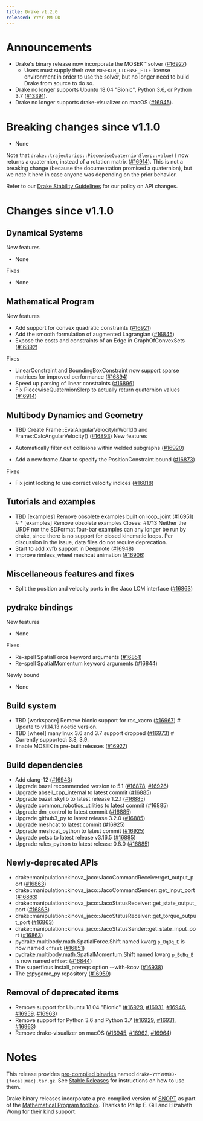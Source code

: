 ```yaml
---
title: Drake v1.2.0
released: YYYY-MM-DD
---
```


# Announcements

* Drake's binary release now incorporate the MOSEK™ solver ([#16927][_#16927])
  * Users must supply their own ``MOSEKLM_LICENSE_FILE`` license environment
    in order to use the solver, but no longer need to build Drake from source
    to do so.
* Drake no longer supports Ubuntu 18.04 "Bionic", Python 3.6, or Python 3.7
  ([#13391][_#13391]).
* Drake no longer supports drake-visualizer on macOS ([#16945][_#16945]).

# Breaking changes since v1.1.0

* None

Note that ``drake::trajectories::PiecewiseQuaternionSlerp::value()`` now returns
a quaternion, instead of a rotation matrix ([#16914][_#16914]). This is not a
breaking change (because the documentation promised a quaternion), but we note
it here in case anyone was depending on the prior behavior.

Refer to our [Drake Stability Guidelines](/stable.html) for our policy
on API changes.

# Changes since v1.1.0

## Dynamical Systems

<!-- <relnotes for systems go here> -->

New features

* None

Fixes

* None

## Mathematical Program

<!-- <relnotes for solvers go here> -->

New features

* Add support for convex quadratic constraints ([#16921][_#16921])
* Add the smooth formulation of augmented Lagrangian ([#16845][_#16845])
* Expose the costs and constraints of an Edge in GraphOfConvexSets ([#16892][_#16892])

Fixes

* LinearConstraint and BoundingBoxConstraint now support sparse matrices for improved performance ([#16894][_#16894])
* Speed up parsing of linear constraints ([#16896][_#16896])
* Fix PiecewiseQuaternionSlerp to actually return quaternion values ([#16914][_#16914])

## Multibody Dynamics and Geometry

<!-- <relnotes for geometry,multibody go here> -->

* TBD Create Frame::EvalAngularVelocityInWorld() and Frame::CalcAngularVelocity() ([#16893][_#16893])
New features

* Automatically filter out collisions within welded subgraphs ([#16920][_#16920])
* Add a new frame Abar to specify the PositionConstraint bound ([#16873][_#16873])

Fixes

* Fix joint locking to use correct velocity indices ([#16818][_#16818])

## Tutorials and examples

<!-- <relnotes for examples,tutorials go here> -->

* TBD [examples] Remove obsolete examples built on loop_joint ([#16951][_#16951])  # * [examples] Remove obsolete examples Closes: #1713 Neither the URDF nor the SDFormat four-bar examples can any longer be run by drake, since there is no support for closed kinematic loops. Per discussion in the issue, data files do not require deprecation.
* Start to add xvfb support in Deepnote ([#16948][_#16948])
* Improve rimless_wheel meshcat animation ([#16906][_#16906])

## Miscellaneous features and fixes

<!-- <relnotes for common,math,lcm,lcmtypes,manipulation,perception go here> -->

* Split the position and velocity ports in the Jaco LCM interface ([#16863][_#16863])

## pydrake bindings

<!-- <relnotes for bindings go here> -->

New features

* None

Fixes

* Re-spell SpatialForce keyword arguments ([#16851][_#16851])
* Re-spell SpatialMomentum keyword arguments ([#16844][_#16844])

Newly bound

* None

## Build system

<!-- <relnotes for cmake,doc,setup,third_party,tools go here> -->

* TBD [workspace] Remove bionic support for ros_xacro ([#16967][_#16967])  # Update to v1.14.13 noetic version.
* TBD [wheel] manylinux 3.6 and 3.7 support dropped ([#16973][_#16973])  # Currently supported: 3.8, 3.9.
* Enable MOSEK in pre-built releases ([#16927][_#16927])

## Build dependencies

<!-- Manually relocate any "Upgrade foo_external to latest" lines to here, -->
<!-- and then sort them alphabetically. -->

* Add clang-12 ([#16943][_#16943])
* Upgrade bazel recommended version to 5.1 ([#16878][_#16878], [#16926][_#16926])
* Upgrade abseil_cpp_internal to latest commit ([#16885][_#16885])
* Upgrade bazel_skylib to latest release 1.2.1 ([#16885][_#16885])
* Upgrade common_robotics_utilities to latest commit ([#16885][_#16885])
* Upgrade dm_control to latest commit ([#16885][_#16885])
* Upgrade github3_py to latest release 3.2.0 ([#16885][_#16885])
* Upgrade meshcat to latest commit ([#16925][_#16925])
* Upgrade meshcat_python to latest commit ([#16925][_#16925])
* Upgrade petsc to latest release v3.16.5 ([#16885][_#16885])
* Upgrade rules_python to latest release 0.8.0 ([#16885][_#16885])

## Newly-deprecated APIs

* drake::manipulation::kinova_jaco::JacoCommandReceiver:get_output_port ([#16863][_#16863])
* drake::manipulation::kinova_jaco::JacoCommandSender::get_input_port ([#16863][_#16863])
* drake::manipulation::kinova_jaco::JacoStatusReceiver::get_state_output_port ([#16863][_#16863])
* drake::manipulation::kinova_jaco::JacoStatusReceiver::get_torque_output_port ([#16863][_#16863])
* drake::manipulation::kinova_jaco::JacoStatusSender::get_state_input_port ([#16863][_#16863])
* pydrake.multibody.math.SpatialForce.Shift named kwarg ``p_BqBq_E`` is now named ``offset`` ([#16851][_#16851])
* pydrake.multibody.math.SpatialMomentum.Shift named kwarg ``p_BqBq_E`` is now named ``offset``  ([#16844][_#16844])
* The superflous install_prereqs option --with-kcov ([#16938][_#16938])
* The @pygame_py repository ([#16959][_#16959])

## Removal of deprecated items

* Remove support for Ubuntu 18.04 "Bionic" ([#16929][_#16929], [#16931][_#16931], [#16946][_#16946], [#16959][_#16959], [#16963][_#16963])
* Remove support for Python 3.6 and Python 3.7 ([#16929][_#16929], [#16931][_#16931], [#16963][_#16963])
* Remove drake-visualizer on macOS ([#16945][_#16945], [#16962][_#16962], [#16964][_#16964])

# Notes

This release provides [pre-compiled binaries](https://github.com/RobotLocomotion/drake/releases/tag/v1.2.0) named
``drake-YYYYMMDD-{focal|mac}.tar.gz``. See [Stable Releases](/from_binary.html#stable-releases) for instructions on how to use them.

Drake binary releases incorporate a pre-compiled version of [SNOPT](https://ccom.ucsd.edu/~optimizers/solvers/snopt/) as part of the
[Mathematical Program toolbox](https://drake.mit.edu/doxygen_cxx/group__solvers.html). Thanks to
Philip E. Gill and Elizabeth Wong for their kind support.

<!-- <begin issue links> -->
[_#13391]: https://github.com/RobotLocomotion/drake/pull/13391
[_#16818]: https://github.com/RobotLocomotion/drake/pull/16818
[_#16844]: https://github.com/RobotLocomotion/drake/pull/16844
[_#16845]: https://github.com/RobotLocomotion/drake/pull/16845
[_#16851]: https://github.com/RobotLocomotion/drake/pull/16851
[_#16863]: https://github.com/RobotLocomotion/drake/pull/16863
[_#16873]: https://github.com/RobotLocomotion/drake/pull/16873
[_#16878]: https://github.com/RobotLocomotion/drake/pull/16878
[_#16885]: https://github.com/RobotLocomotion/drake/pull/16885
[_#16892]: https://github.com/RobotLocomotion/drake/pull/16892
[_#16893]: https://github.com/RobotLocomotion/drake/pull/16893
[_#16894]: https://github.com/RobotLocomotion/drake/pull/16894
[_#16896]: https://github.com/RobotLocomotion/drake/pull/16896
[_#16906]: https://github.com/RobotLocomotion/drake/pull/16906
[_#16914]: https://github.com/RobotLocomotion/drake/pull/16914
[_#16920]: https://github.com/RobotLocomotion/drake/pull/16920
[_#16921]: https://github.com/RobotLocomotion/drake/pull/16921
[_#16925]: https://github.com/RobotLocomotion/drake/pull/16925
[_#16926]: https://github.com/RobotLocomotion/drake/pull/16926
[_#16927]: https://github.com/RobotLocomotion/drake/pull/16927
[_#16929]: https://github.com/RobotLocomotion/drake/pull/16929
[_#16931]: https://github.com/RobotLocomotion/drake/pull/16931
[_#16938]: https://github.com/RobotLocomotion/drake/pull/16938
[_#16943]: https://github.com/RobotLocomotion/drake/pull/16943
[_#16945]: https://github.com/RobotLocomotion/drake/pull/16945
[_#16946]: https://github.com/RobotLocomotion/drake/pull/16946
[_#16948]: https://github.com/RobotLocomotion/drake/pull/16948
[_#16951]: https://github.com/RobotLocomotion/drake/pull/16951
[_#16959]: https://github.com/RobotLocomotion/drake/pull/16959
[_#16962]: https://github.com/RobotLocomotion/drake/pull/16962
[_#16963]: https://github.com/RobotLocomotion/drake/pull/16963
[_#16964]: https://github.com/RobotLocomotion/drake/pull/16964
[_#16967]: https://github.com/RobotLocomotion/drake/pull/16967
[_#16973]: https://github.com/RobotLocomotion/drake/pull/16973
<!-- <end issue links> -->

<!--
  Current oldest_commit c79c94b0afcf2b2691f81b5a27e15dd32a5c3a23 (exclusive).
  Current newest_commit a74e38e04c76b91650833f6292c8363fcde4a965 (inclusive).
-->
